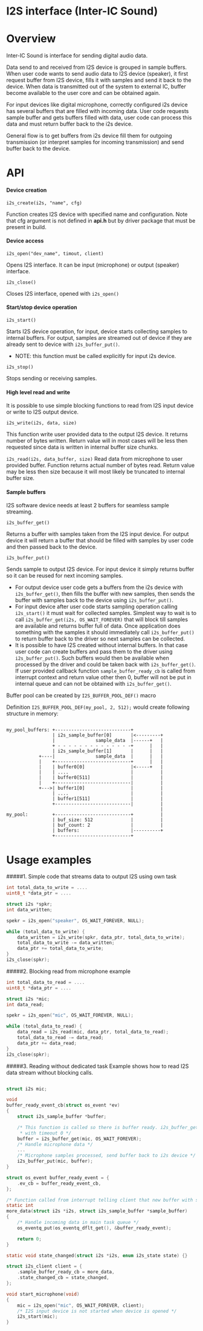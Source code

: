 <!--
#
# Licensed to the Apache Software Foundation (ASF) under one
# or more contributor license agreements.  See the NOTICE file
# distributed with this work for additional information
# regarding copyright ownership.  The ASF licenses this file
# to you under the Apache License, Version 2.0 (the
# "License"); you may not use this file except in compliance
# with the License.  You may obtain a copy of the License at
#
# http://www.apache.org/licenses/LICENSE-2.0
#
# Unless required by applicable law or agreed to in writing,
# software distributed under the License is distributed on an
# "AS IS" BASIS, WITHOUT WARRANTIES OR CONDITIONS OF ANY
#  KIND, either express or implied.  See the License for the
# specific language governing permissions and limitations
# under the License.
#
-->

# I2S interface (Inter-IC Sound)

# Overview

Inter-IC Sound is interface for sending digital audio data.

Data send to and received from I2S device is grouped in sample buffers.
When user code wants to send audio data to I2S device (speaker), it first
request buffer from I2S device, fills it with samples and send it back to the
device. When data is transmitted out of the system to external IC, buffer
become available to the user core and can be obtained again.

For input devices like digital microphone, correctly configured i2s device has
several buffers that are filled with incoming data.
User code requests sample buffer and gets buffers filled with data, user code
can process this data and must return buffer back to the i2s device.

General flow is to get buffers from i2s device fill them for outgoing transmission
(or interpret samples for incoming transmission) and send buffer back to the device. 

# API

#### Device creation

```i2s_create(i2s, "name", cfg)```

Function creates I2S device with specified name and configuration.
Note that cfg argument is not defined in **api.h** but by driver package that must be present in build.
#### Device access

`i2s_open("dev_name", timout, client)`

Opens I2S interface. It can be input (microphone) or output (speaker) interface.

`i2s_close()`

Closes I2S interface, opened with `i2s_open()`

#### Start/stop device operation

`i2s_start()`

Starts I2S device operation, for input, device starts collecting samples to internal buffers.
For output, samples are streamed out of device if they are already sent to device with `i2s_buffer_put()`.
* NOTE: this function must be called explicitly for input i2s device.

`i2s_stop()`

Stops sending or receiving samples. 

#### High level read and write
It is possible to use simple blocking functions to read from I2S input device or write to I2S output device.

`i2s_write(i2s, data, size)`

This function write user provided data to the output I2S device. It returns number of bytes written.
Return value will in most cases will be less then requested since data is written in internal buffer size chunks.

`i2s_read(i2s, data_buffer, size)`
Read data from microphone to user provided buffer. Function returns actual number of bytes read. Return value
may be less then size because it will most likely be truncated to internal buffer size. 

#### Sample buffers

I2S software device needs at least 2 buffers for seamless sample streaming.

`i2s_buffer_get()`

Returns a buffer with samples taken from the I2S input device.
For output device it will return a buffer that should be filled with samples by user code and then passed back to the device.

`i2s_buffer_put()`

Sends sample to output I2S device. For input device it simply returns buffer so it can be reused for next
incoming samples.

- For output device user code gets a buffers from the i2s device with `i2s_buffer_get()`, then fills the buffer with
new samples, then sends the buffer with samples back to the device using `i2s_buffer_put()`.
- For input device after user code starts sampling operation calling `i2s_start()` it must wait for collected samples.
Simplest way to wait is to call `i2s_buffer_get(i2s, OS_WAIT_FOREVER)` that will block till samples are available
and returns buffer full of data.
Once application does something with the samples it should immediately call `i2s_buffer_put()` to return buffer back
to the driver so next samples can be collected.
- It is possible to have I2S created without internal buffers. In that case user code can create buffers and pass
them to the driver using `i2s_buffer_put()`. Such buffers would then be available when processed by the driver and
could be taken back with `i2s_buffer_get()`. If user provided callback function `sample_buffer_ready_cb` is called
from interrupt context and return value other then 0, buffer will not be put in internal queue and can not be obtained
with `i2s_buffer_get()`.

Buffer pool can be created by `I2S_BUFFER_POOL_DEF()` macro


Definition ```I2S_BUFFER_POOL_DEF(my_pool, 2, 512);``` would create following structure in memory:

```

my_pool_buffers: +----------------------------+
                 | i2s_sample_buffer[0]       |<---------+
                 |               sample_data  |------+   |
                 + - - - - - - - - - - - - - -+      |   |
                 | i2s_sample_buffer[1]       |      |   |
            +----|               sample_data  |      |   |
            |    +----------------------------+      |   |
            |    | buffer0[0]                 |<-----+   |
            |    | ....                       |          |
            |    | buffer0[511]               |          |
            |    +----------------------------|          |
            +--->| buffer1[0]                 |          |
                 | ....                       |          |
                 | buffer1[511]               |          |
                 +----------------------------|          |
                                                         |
my_pool:         +----------------------------+          |
                 | buf_size: 512              |          |
                 | buf_count: 2               |          |
                 | buffers:                   |----------+
                 +----------------------------+
```
# Usage examples

#####1. Simple code that streams data to output I2S using own task

````c
int total_data_to_write = ....
uint8_t *data_ptr = ....

struct i2s *spkr;
int data_written;

spekr = i2s_open("speaker", OS_WAIT_FOREVER, NULL);

while (total_data_to_write) {
    data_written = i2s_write(spkr, data_ptr, total_data_to_write);
    total_data_to_write -= data_written;
    data_ptr += total_data_to_write;
}
i2s_close(spkr);
````
#####2. Blocking read from microphone example
````c
int total_data_to_read = ....
uint8_t *data_ptr = ....

struct i2s *mic;
int data_read;

spekr = i2s_open("mic", OS_WAIT_FOREVER, NULL);

while (total_data_to_read) {
    data_read = i2s_read(mic, data_ptr, total_data_to_read);
    total_data_to_read -= data_read;
    data_ptr += data_read;
}
i2s_close(spkr);
````
#####3. Reading without dedicated task
Example shows how to read I2S data stream without blocking calls.
````c

struct i2s mic;

void
buffer_ready_event_cb(struct os_event *ev)
{
    struct i2s_sample_buffer *buffer;

    /* This function is called so there is buffer ready. i2s_buffer_get() could be called
     * with timeout 0 */
    buffer = i2s_buffer_get(mic, OS_WAIT_FOREVER);
    /* Handle microphone data */
    ...
    /* Microphone samples processed, send buffer back to i2s device */
    i2s_buffer_put(mic, buffer);
}

struct os_event buffer_ready_event = {
    .ev_cb = buffer_ready_event_cb,
};

/* Function called from interrupt telling client that new buffer with samples is available */
static int
more_data(struct i2s *i2s, struct i2s_sample_buffer *sample_buffer)
{
    /* Handle incoming data in main task queue */
    os_eventq_put(os_eventq_dflt_get(), &buffer_ready_event);

    return 0;
}

static void state_changed(struct i2s *i2s, enum i2s_state state) {}

struct i2s_client client = {
    .sample_buffer_ready_cb = more_data,
    .state_changed_cb = state_changed,
};

void start_microphone(void)
{
    mic = i2s_open("mic", OS_WAIT_FOREVER, client);
    /* I2S input device is not started when device is opened */
    i2s_start(mic);
}
````